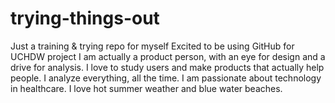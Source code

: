 # trying-things-out
Just a training &amp; trying repo for myself
Excited to be using GitHub for UCHDW project
I am actually a product person, with an eye for design and a drive for analysis. I love to study users and make products that actually help people. I analyze everything, all the time. I am passionate about technology in healthcare. I love hot summer weather and blue water beaches.
